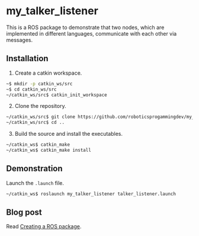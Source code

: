 # my_talker_listener
This is a ROS package to demonstrate that two nodes, which are implemented in different languages, communicate with each other via messages.

## Installation
1. Create a catkin workspace.
```bash
~$ mkdir -p catkin_ws/src
~$ cd catkin_ws/src
~/catkin_ws/src$ catkin_init_workspace
```

2. Clone the repository.
```bash
~/catkin_ws/src$ git clone https://github.com/roboticsprogammingdev/my_talker_listener.git
~/catkin_ws/src$ cd ..
```

3. Build the source and install the executables.
```bash
~/catkin_ws$ catkin_make
~/catkin_ws$ catkin_make install
```

## Demonstration
Launch the `.launch` file.
```bash
~/catkin_ws$ roslaunch my_talker_listener talker_listener.launch
```

## Blog post
Read [Creating a ROS package](https://blog.roboticsprogamming.dev/2020/10/my-talker-listener.html).

